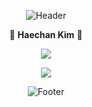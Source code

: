 <!--
**bluesun147/bluesun147** is a ✨ _special_ ✨ repository because its `README.md` (this file) appears on your GitHub profile.

Here are some ideas to get you started : 

- 🔭 I’m currently working on ...
- 🌱 I’m currently learning ...
- 👯 I’m looking to collaborate on ...
- 🤔 I’m looking for help with ...
- 💬 Ask me about ...
- 📫 How to reach me: ...
- 😄 Pronouns: ..
- ⚡ Fun fact: ...
-->
<div align="center">
	
![Header](https://capsule-render.vercel.app/api?type=waving&color=b7e2eb&height=200&section=header)

 💭 **Haechan Kim** 💭
	
<img src="https://github-readme-stats.vercel.app/api?username=bluesun147"> 
	

![](http://github-profile-summary-cards.vercel.app/api/cards/most-commit-language?username=bluesun147)

	
![Footer](https://capsule-render.vercel.app/api?type=waving&color=a1c2c9&height=200&section=footer)
</div>

